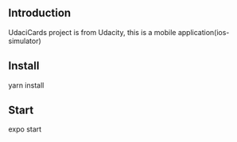 ## Introduction

UdaciCards project is from Udacity, this is a mobile application(ios-simulator)

## Install
yarn install

## Start
expo start